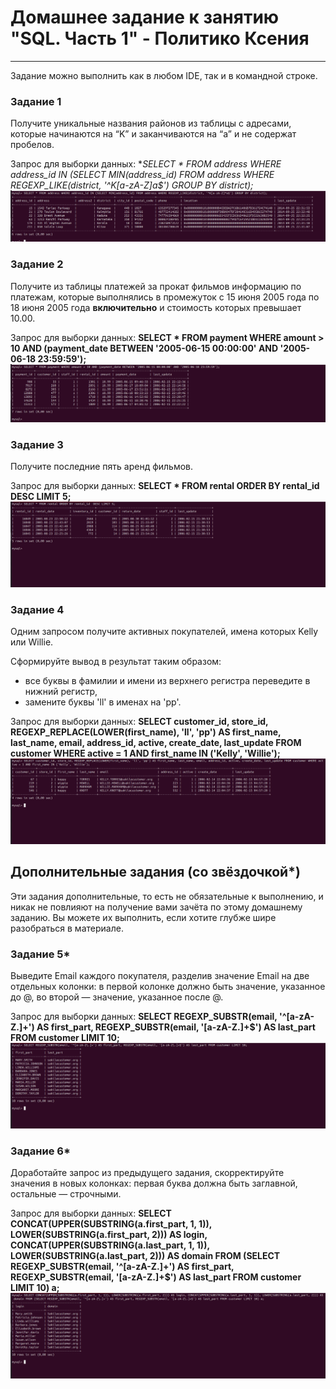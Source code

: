 # Домашнее задание к занятию "SQL. Часть 1" - Политико Ксения

---

Задание можно выполнить как в любом IDE, так и в командной строке.

### Задание 1

Получите уникальные названия районов из таблицы с адресами, которые начинаются на “K” и заканчиваются на “a” и не содержат пробелов.

Запрос для выборки данных:
**SELECT * FROM address WHERE address_id IN (SELECT MIN(address_id) FROM address WHERE REGEXP_LIKE(district, '^K[a-zA-Z]*a$') GROUP BY district);**
![result](./img/task1.png)

### Задание 2

Получите из таблицы платежей за прокат фильмов информацию по платежам, которые выполнялись в промежуток с 15 июня 2005 года по 18 июня 2005 года **включительно** и стоимость которых превышает 10.00.

Запрос для выборки данных:
**SELECT * FROM payment WHERE amount > 10 AND (payment_date BETWEEN '2005-06-15 00:00:00' AND '2005-06-18 23:59:59');**
![result](./img/task2.png)


### Задание 3

Получите последние пять аренд фильмов.

Запрос для выборки данных:
**SELECT * FROM rental ORDER BY rental_id  DESC LIMIT 5;**
![result](./img/task3.png)

### Задание 4

Одним запросом получите активных покупателей, имена которых Kelly или Willie. 

Сформируйте вывод в результат таким образом:
- все буквы в фамилии и имени из верхнего регистра переведите в нижний регистр,
- замените буквы 'll' в именах на 'pp'.

Запрос для выборки данных:
**SELECT customer_id, store_id, REGEXP_REPLACE(LOWER(first_name), 'll', 'pp') AS first_name, last_name, email, address_id, active, create_date, last_update FROM customer WHERE active = 1 AND first_name IN ('Kelly', 'Willie');**
![result](./img/task4.png)



## Дополнительные задания (со звёздочкой*)
Эти задания дополнительные, то есть не обязательные к выполнению, и никак не повлияют на получение вами зачёта по этому домашнему заданию. Вы можете их выполнить, если хотите глубже шире разобраться в материале.

### Задание 5*

Выведите Email каждого покупателя, разделив значение Email на две отдельных колонки: в первой колонке должно быть значение, указанное до @, во второй — значение, указанное после @.

Запрос для выборки данных:
**SELECT REGEXP_SUBSTR(email, '^[a-zA-Z\.]+') AS first_part, REGEXP_SUBSTR(email, '[a-zA-Z\.]+$') AS last_part FROM customer LIMIT 10;**
![result](./img/task5.png)


### Задание 6*

Доработайте запрос из предыдущего задания, скорректируйте значения в новых колонках: первая буква должна быть заглавной, остальные — строчными.

Запрос для выборки данных:
**SELECT CONCAT(UPPER(SUBSTRING(a.first_part, 1, 1)), LOWER(SUBSTRING(a.first_part, 2))) AS login, CONCAT(UPPER(SUBSTRING(a.last_part, 1, 1)), LOWER(SUBSTRING(a.last_part, 2))) AS domain FROM (SELECT REGEXP_SUBSTR(email, '^[a-zA-Z\.]+') AS first_part, REGEXP_SUBSTR(email, '[a-zA-Z\.]+$') AS last_part FROM customer LIMIT 10) a;**
![result](./img/task6.png)



